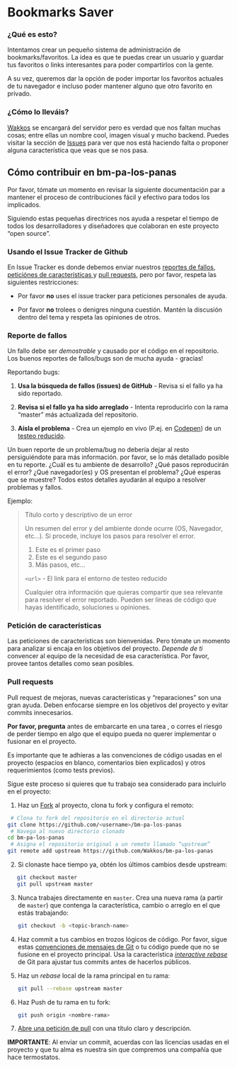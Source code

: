 # Bookmarks Saver

### ¿Qué es esto?

Intentamos crear un pequeño sistema de administración de bookmarks/favoritos. La idea es que te puedas crear un usuario y guardar tus favoritos o links interesantes para poder compartirlos con la gente.

A su vez, queremos dar la opción de poder importar los favoritos actuales de tu navegador e incluso poder mantener alguno que otro favorito en privado.

### ¿Cómo lo lleváis?

[Wakkos](http://www.twitter.com/wakkos) se encargará del servidor pero es verdad que nos faltan muchas cosas; entre ellas un nombre cool, imagen visual y mucho backend. Puedes visitar la sección de [Issues](https://github.com/Wakkos/bm-pa-los-panas/issues) para ver que nos está haciendo falta o proponer alguna característica que veas que se nos pasa.

## Cómo contribuir en bm-pa-los-panas

Por favor, tómate un momento en revisar la siguiente documentación par a mantener el proceso de contribuciones fácil y efectivo para todos los implicados.

Siguiendo estas pequeñas directrices nos ayuda a respetar el tiempo de todos los desarrolladores y diseñadores que colaboran en este proyecto “open source”.


### Usando el Issue Tracker de Github

En Issue Tracker es donde debemos enviar nuestros [reportes de fallos](#reporte-de-fallos), [peticiónes de características ](#características) y [pull requests](#pull-requests), pero por favor, respeta las siguientes restricciones:

* Por favor **no** uses el issue tracker para peticiones personales de ayuda.

* Por favor **no** trolees o denigres ninguna cuestión. Mantén la discusión dentro del tema y respeta las opiniones de otros.

<a name="bugs"></a>
### Reporte de fallos

Un fallo debe ser _demostrable_ y causado por el código en el repositorio. Los buenos reportes de fallos/bugs son de mucha ayuda - gracias!

Reportando bugs:

1. **Usa la búsqueda de fallos (issues) de GitHub** - Revisa si el fallo ya ha sido reportado.

2. **Revisa si el fallo ya ha sido arreglado** - Intenta reproducirlo con la rama “master” más actualizada del repositorio.

3. **Aísla el problema** - Crea un ejemplo en vivo (P.ej. en [Codepen](http://codepen.io)) de un [testeo reducido](http://css-tricks.com/reduced-test-cases/).

Un buen reporte de un problema/bug no debería dejar al resto persiguiéndote para más información. por favor, se lo más detallado posible en tu reporte. ¿Cuál es tu ambiente de desarrollo? ¿Qué pasos reproducirán el error? ¿Qué navegador(es) y OS presentan el problema? ¿Qué esperas que se muestre? Todos estos detalles ayudarán al equipo a resolver problemas y fallos.

Ejemplo:

> Título corto y descriptivo de un error
>
> Un resumen del error y del ambiente donde ocurre (OS, Navegador, etc…). Si
  > procede, incluye los pasos para resolver el error.
>
> 1. Este es el primer paso
> 2.  Este es el segundo paso
> 3. Más pasos, etc...
>
> `<url>` - El link para el entorno de testeo reducido
>
> Cualquier otra información que quieras compartir que sea relevante
> para resolver el error reportado. Pueden ser líneas de código que hayas
  > identificado, soluciones u opiniones.


<a name="features"></a>
### Petición de características

Las peticiones de características son bienvenidas. Pero tómate un momento para analizar si encaja en los objetivos del proyecto.  *Depende de ti* convencer al equipo de la necesidad de esa característica. Por favor, provee tantos detalles como sean posibles.

<a name="pull-requests"></a>
### Pull requests

Pull request de mejoras, nuevas características y “reparaciones” son una gran ayuda. Deben enfocarse siempre en los objetivos del proyecto y evitar commits innecesarios.

**Por favor, pregunta** antes de embarcarte en una tarea , o corres el riesgo de perder tiempo en algo que el equipo pueda no querer implementar o fusionar en el proyecto.

Es importante que te adhieras a las convenciones de código usadas en el proyecto (espacios en blanco, comentarios bien explicados) y otros requerimientos (como tests previos).

Sigue este proceso si quieres que tu trabajo sea considerado para incluirlo en el proyecto:

1. Haz un [Fork](http://help.github.com/fork-a-repo/) al proyecto, clona tu fork y configura el remoto:
```bash
 # Clona tu fork del repositorio en el directorio actual
git clone https://github.com/<username>/bm-pa-los-panas
 # Navega al nuevo directorio clonado
cd bm-pa-los-panas
 # Asigna el repositorio original a un remoto llamado “upstream”
git remote add upstream https://github.com/Wakkos/bm-pa-los-panas
```

2. Si clonaste hace tiempo ya, obtén los últimos cambios desde upstream:

```bash
   git checkout master
   git pull upstream master
   ```

3. Nunca trabajes directamente en `master`. Crea una nueva rama (a partir de `master`) que contenga la característica, cambio o arreglo en el que estás trabajando:

   ```bash
   git checkout -b <topic-branch-name>
   ```

4. Haz commit a tus cambios en trozos lógicos de código. Por favor, sigue estas [convenciones de mensajes de Git](http://tbaggery.com/2008/04/19/a-note-about-git-commit-messages.html) o tu código puede que no se fusione en el proyecto principal.  Usa la característica [_interactive rebase_](https://help.github.com/articles/interactive-rebase) de Git para ajustar tus commits antes de hacerlos públicos.

5. Haz un _rebase_ local de la rama principal en tu rama:

   ```bash
   git pull --rebase upstream master
   ```

6. Haz Push de tu rama en tu fork:

   ```bash
   git push origin <nombre-rama>
   ```

7. [Abre una petición de pull](https://help.github.com/articles/using-pull-requests/)
    con una título claro y descripción.

**IMPORTANTE**: Al enviar un commit, acuerdas con las licencias usadas en el proyecto y que tu alma es nuestra sin que compremos una compañía que hace termostatos.